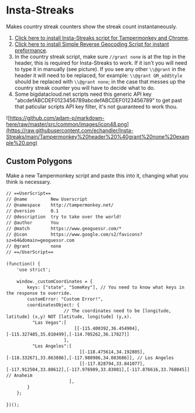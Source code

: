 # Insta-Streaks
Makes country streak counters show the streak count instantaneously.

1. [Click here to install Insta-Streaks script for Tampermonkey and Chrome](https://github.com/echandler/Insta-Streaks/raw/main/instaStreaks.user.js).
2. [Click here to install Simple Reverse Geocoding Script for instant preformance](https://github.com/echandler/Simple-Reverse-Geocoding-Script/raw/main/reverseGeocodingScript.user.js).
3. In the country streak script, make sure ```//grant none``` is at the top in the header, this is required for Insta-Streaks to work. If it isn't you will need to type it in manually (see picture). If you see any other ```\\@grant``` in the header it will need to be replaced, for example: ```\\@grant GM_addStyle``` should be replaced with ```\\@grant none```; in the case that messes up the country streak counter you will have to decide what to do.
4. Some bigdatacloud.net scripts need this generic API key "abcdefABCDEF0123456789abcdefABCDEF0123456789" to get past that paticular scripts API key filter, it's not guaranteed to work thou.

![https://github.com/adam-p/markdown-here/raw/master/src/common/images/icon48.png](https://raw.githubusercontent.com/echandler/Insta-Streaks/main/Tampermonkey%20header%20%40grant%20none%20example%20.png)

## Custom Polygons

Make a new Tampermonkey script and paste this into it, changing what you think is necessary.

```
// ==UserScript==
// @name         New Userscript
// @namespace    http://tampermonkey.net/
// @version      0.1
// @description  try to take over the world!
// @author       You
// @match        https://www.geoguessr.com/*
// @icon         https://www.google.com/s2/favicons?sz=64&domain=geoguessr.com
// @grant        none
// ==/UserScript==

(function() {
    'use strict';

    window._customCoordinates = {
        keys: ["state", "SomeKey"], // You need to know what keys in the response to override.
        customError: "Custom Error!",
        coordinatesObject: {
                      // The coordinates need to be [longitude, latitude] (x,y) NOT [latitude, longitude] (y,x).
          "Las Vegas":[ 
                          [[-115.400392,36.454904],[-115.327485,35.810499],[-114.705262,36.17827]]
                      ],
          "Los Angeles":[
                            [[-118.475614,34.192805],[-118.332671,33.863886],[-117.980986,34.083686]], // Los Angeles
                            [[-117.828794,33.841077],[-117.912504,33.88612],[-117.976989,33.83081],[-117.876616,33.768045]] // Anaheim
                        ],
        }
    };
    
})();
```

